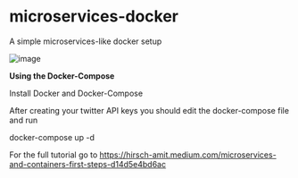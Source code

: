 # microservices-docker
A simple microservices-like docker setup

![image](https://user-images.githubusercontent.com/3839476/123680008-dce65d00-d850-11eb-92d2-7feae9db48bb.png)


**Using the Docker-Compose**

Install Docker and Docker-Compose

After creating your twitter API keys you should edit the docker-compose file and run 

docker-compose up -d

For the full tutorial go to 
https://hirsch-amit.medium.com/microservices-and-containers-first-steps-d14d5e4bd6ac
